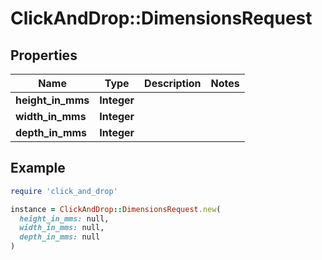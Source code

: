 # ClickAndDrop::DimensionsRequest

## Properties

| Name | Type | Description | Notes |
| ---- | ---- | ----------- | ----- |
| **height_in_mms** | **Integer** |  |  |
| **width_in_mms** | **Integer** |  |  |
| **depth_in_mms** | **Integer** |  |  |

## Example

```ruby
require 'click_and_drop'

instance = ClickAndDrop::DimensionsRequest.new(
  height_in_mms: null,
  width_in_mms: null,
  depth_in_mms: null
)
```

